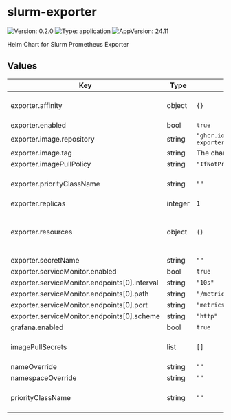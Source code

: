 # slurm-exporter

![Version: 0.2.0](https://img.shields.io/badge/Version-0.2.0-informational?style=flat-square) ![Type: application](https://img.shields.io/badge/Type-application-informational?style=flat-square) ![AppVersion: 24.11](https://img.shields.io/badge/AppVersion-24.11-informational?style=flat-square)

Helm Chart for Slurm Prometheus Exporter

## Values

| Key | Type | Default | Description |
|-----|------|---------|-------------|
| exporter.affinity | object | `{}` |  Set affinity for Kubernetes Pod scheduling. Ref: https://kubernetes.io/docs/concepts/scheduling-eviction/assign-pod-node/#affinity-and-anti-affinity |
| exporter.enabled | bool | `true` |  Enables metrics collection. |
| exporter.image.repository | string | `"ghcr.io/slinkyproject/slurm-exporter"` |  Set the image repository to use. |
| exporter.image.tag | string | The chart Version. |  Set the image tag to use. |
| exporter.imagePullPolicy | string | `"IfNotPresent"` |  Set the image pull policy. |
| exporter.priorityClassName | string | `""` |  Set the priority class to use. Ref: https://kubernetes.io/docs/concepts/scheduling-eviction/pod-priority-preemption/#priorityclass |
| exporter.replicas | integer | `1` |  Set the number of replicas to deploy. |
| exporter.resources | object | `{}` |  Set container resource requests and limits for Kubernetes Pod scheduling. Ref: https://kubernetes.io/docs/concepts/configuration/manage-resources-containers/#resource-requests-and-limits-of-pod-and-container |
| exporter.secretName | string | `""` |  |
| exporter.serviceMonitor.enabled | bool | `true` |  |
| exporter.serviceMonitor.endpoints[0].interval | string | `"10s"` |  |
| exporter.serviceMonitor.endpoints[0].path | string | `"/metrics"` |  |
| exporter.serviceMonitor.endpoints[0].port | string | `"metrics"` |  |
| exporter.serviceMonitor.endpoints[0].scheme | string | `"http"` |  |
| grafana.enabled | bool | `true` |  Enables grafana dashboard. |
| imagePullSecrets | list | `[]` |  Set the secrets for image pull. Ref: https://kubernetes.io/docs/tasks/configure-pod-container/pull-image-private-registry/ |
| nameOverride | string | `""` |  Overrides the name of the release. |
| namespaceOverride | string | `""` |  Overrides the namespace of the release. |
| priorityClassName | string | `""` |  Set the priority class to use. Ref: https://kubernetes.io/docs/concepts/scheduling-eviction/pod-priority-preemption/#priorityclass |

